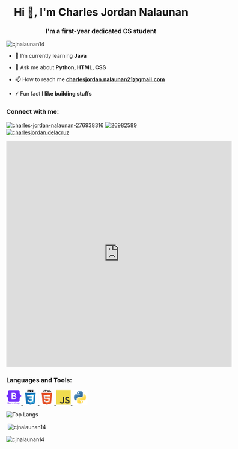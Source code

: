 <h1 align="center">Hi 👋, I'm Charles Jordan Nalaunan</h1>
<h3 align="center">I'm a first-year dedicated CS student</h3>

<p align="left"> <img src="https://komarev.com/ghpvc/?username=cjnalaunan14&label=Profile%20views&color=0e75b6&style=flat" alt="cjnalaunan14" /> </p>

- 🌱 I’m currently learning **Java**

- 💬 Ask me about **Python, HTML, CSS**

- 📫 How to reach me **charlesjordan.nalaunan21@gmail.com**

- ⚡ Fun fact **I like building stuffs**

<h3 align="left">Connect with me:</h3>
<p align="left">
<a href="https://linkedin.com/in/charles-jordan-nalaunan-276938316" target="blank"><img align="center" src="https://raw.githubusercontent.com/rahuldkjain/github-profile-readme-generator/master/src/images/icons/Social/linked-in-alt.svg" alt="charles-jordan-nalaunan-276938316" height="30" width="40" /></a>
<a href="https://stackoverflow.com/users/26982589" target="blank"><img align="center" src="https://raw.githubusercontent.com/rahuldkjain/github-profile-readme-generator/master/src/images/icons/Social/stack-overflow.svg" alt="26982589" height="30" width="40" /></a>
<a href="https://fb.com/charlesjordan.delacruz" target="blank"><img align="center" src="https://raw.githubusercontent.com/rahuldkjain/github-profile-readme-generator/master/src/images/icons/Social/facebook.svg" alt="charlesjordan.delacruz" height="30" width="40" /></a>
</p>
<iframe width="600" height="600" src="https://ionicabizau.github.io/github-profile-languages/api.html?cjnalaunan14" frameborder="0"></iframe>
<h3 align="left">Languages and Tools:</h3>
<p align="left"> <a href="https://getbootstrap.com" target="_blank" rel="noreferrer"> <img src="https://raw.githubusercontent.com/devicons/devicon/master/icons/bootstrap/bootstrap-plain-wordmark.svg" alt="bootstrap" width="40" height="40"/> </a> <a href="https://www.w3schools.com/css/" target="_blank" rel="noreferrer"> <img src="https://raw.githubusercontent.com/devicons/devicon/master/icons/css3/css3-original-wordmark.svg" alt="css3" width="40" height="40"/> </a> <a href="https://www.w3.org/html/" target="_blank" rel="noreferrer"> <img src="https://raw.githubusercontent.com/devicons/devicon/master/icons/html5/html5-original-wordmark.svg" alt="html5" width="40" height="40"/> </a> <a href="https://developer.mozilla.org/en-US/docs/Web/JavaScript" target="_blank" rel="noreferrer"> <img src="https://raw.githubusercontent.com/devicons/devicon/master/icons/javascript/javascript-original.svg" alt="javascript" width="40" height="40"/> </a> <a href="https://www.python.org" target="_blank" rel="noreferrer"> <img src="https://raw.githubusercontent.com/devicons/devicon/master/icons/python/python-original.svg" alt="python" width="40" height="40"/> </a> </p>

![Top Langs](https://github-readme-stats.vercel.app/api/top-langs/?username=cjnalaunan14&layout=compact)

<p>&nbsp;<img align="center" src="https://github-readme-stats.vercel.app/api?username=cjnalaunan14&show_icons=true&locale=en" alt="cjnalaunan14" /></p>

<p><img align="center" src="https://github-readme-streak-stats.herokuapp.com/?user=cjnalaunan14&" alt="cjnalaunan14" /></p>
